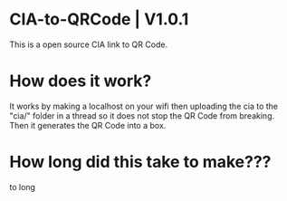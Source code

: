 # CIA-to-QRCode | V1.0.1
This is a open source CIA link to QR Code.

# How does it work?
It works by making a localhost on your wifi then uploading the cia to the "cia/" folder in a thread so it does not stop the QR Code from breaking. Then it generates the QR Code into a box.

# How long did this take to make???
to long
